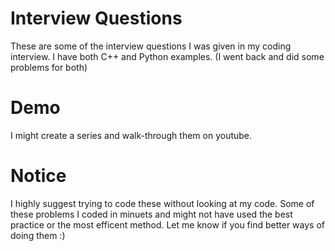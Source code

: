 # Interview Questions

These are some of the interview questions I was given in my coding interview. 
I have both C++ and Python examples. (I went back and did some problems for both) 

# Demo
I might create a series and walk-through them on youtube. 


# Notice 
I highly suggest trying to code these without looking at my code. 
Some of these problems I coded in minuets and might not have used the 
best practice or the most efficent method. Let me know if you find better
ways of doing them :) 
